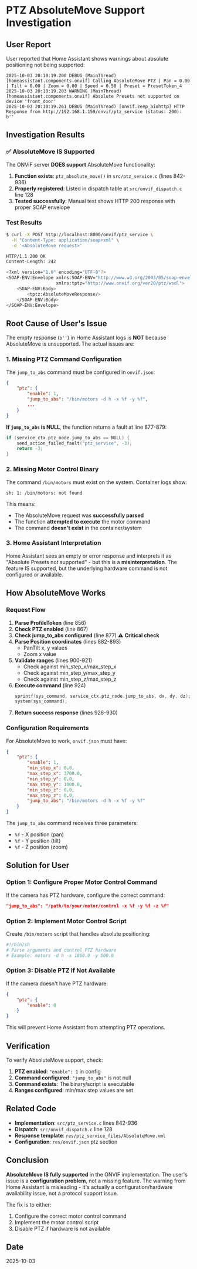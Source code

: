 # PTZ AbsoluteMove Support Investigation

## User Report

User reported that Home Assistant shows warnings about absolute positioning not being supported:

```
2025-10-03 20:10:19.200 DEBUG (MainThread) [homeassistant.components.onvif] Calling AbsoluteMove PTZ | Pan = 0.00 | Tilt = 0.00 | Zoom = 0.00 | Speed = 0.50 | Preset = PresetToken_4
2025-10-03 20:10:19.203 WARNING (MainThread) [homeassistant.components.onvif] Absolute Presets not supported on device 'front_door'
2025-10-03 20:10:19.261 DEBUG (MainThread) [onvif.zeep_aiohttp] HTTP Response from http://192.168.1.159/onvif/ptz_service (status: 200):
b''
```

## Investigation Results

### ✅ AbsoluteMove IS Supported

The ONVIF server **DOES support** AbsoluteMove functionality:

1. **Function exists**: `ptz_absolute_move()` in `src/ptz_service.c` (lines 842-936)
2. **Properly registered**: Listed in dispatch table at `src/onvif_dispatch.c` line 128
3. **Tested successfully**: Manual test shows HTTP 200 response with proper SOAP envelope

### Test Results

```bash
$ curl -X POST http://localhost:8000/onvif/ptz_service \
  -H "Content-Type: application/soap+xml" \
  -d '<AbsoluteMove request>'

HTTP/1.1 200 OK
Content-Length: 242

<?xml version="1.0" encoding="UTF-8"?>
<SOAP-ENV:Envelope xmlns:SOAP-ENV="http://www.w3.org/2003/05/soap-envelope" 
                   xmlns:tptz="http://www.onvif.org/ver20/ptz/wsdl">
    <SOAP-ENV:Body>
        <tptz:AbsoluteMoveResponse/>
    </SOAP-ENV:Body>
</SOAP-ENV:Envelope>
```

## Root Cause of User's Issue

The empty response (`b''`) in Home Assistant logs is **NOT** because AbsoluteMove is unsupported. The actual issues are:

### 1. Missing PTZ Command Configuration

The `jump_to_abs` command must be configured in `onvif.json`:

```json
{
    "ptz": {
        "enable": 1,
        "jump_to_abs": "/bin/motors -d h -x %f -y %f",
        ...
    }
}
```

**If `jump_to_abs` is NULL**, the function returns a fault at line 877-879:

```c
if (service_ctx.ptz_node.jump_to_abs == NULL) {
    send_action_failed_fault("ptz_service", -3);
    return -3;
}
```

### 2. Missing Motor Control Binary

The command `/bin/motors` must exist on the system. Container logs show:

```
sh: 1: /bin/motors: not found
```

This means:
- The AbsoluteMove request was **successfully parsed**
- The function **attempted to execute** the motor command
- The command **doesn't exist** in the container/system

### 3. Home Assistant Interpretation

Home Assistant sees an empty or error response and interprets it as "Absolute Presets not supported" - but this is a **misinterpretation**. The feature IS supported, but the underlying hardware command is not configured or available.

## How AbsoluteMove Works

### Request Flow

1. **Parse ProfileToken** (line 856)
2. **Check PTZ enabled** (line 867)
3. **Check jump_to_abs configured** (line 877) ⚠️ **Critical check**
4. **Parse Position coordinates** (lines 882-893)
   - PanTilt x, y values
   - Zoom x value
5. **Validate ranges** (lines 900-921)
   - Check against min_step_x/max_step_x
   - Check against min_step_y/max_step_y
   - Check against min_step_z/max_step_z
6. **Execute command** (line 924)
   ```c
   sprintf(sys_command, service_ctx.ptz_node.jump_to_abs, dx, dy, dz);
   system(sys_command);
   ```
7. **Return success response** (lines 926-930)

### Configuration Requirements

For AbsoluteMove to work, `onvif.json` must have:

```json
{
    "ptz": {
        "enable": 1,
        "min_step_x": 0.0,
        "max_step_x": 3700.0,
        "min_step_y": 0.0,
        "max_step_y": 1000.0,
        "min_step_z": 0.0,
        "max_step_z": 0.0,
        "jump_to_abs": "/bin/motors -d h -x %f -y %f"
    }
}
```

The `jump_to_abs` command receives three parameters:
- `%f` - X position (pan)
- `%f` - Y position (tilt)  
- `%f` - Z position (zoom)

## Solution for User

### Option 1: Configure Proper Motor Control Command

If the camera has PTZ hardware, configure the correct command:

```json
"jump_to_abs": "/path/to/your/motor/control -x %f -y %f -z %f"
```

### Option 2: Implement Motor Control Script

Create `/bin/motors` script that handles absolute positioning:

```bash
#!/bin/sh
# Parse arguments and control PTZ hardware
# Example: motors -d h -x 1850.0 -y 500.0
```

### Option 3: Disable PTZ if Not Available

If the camera doesn't have PTZ hardware:

```json
{
    "ptz": {
        "enable": 0
    }
}
```

This will prevent Home Assistant from attempting PTZ operations.

## Verification

To verify AbsoluteMove support, check:

1. **PTZ enabled**: `"enable": 1` in config
2. **Command configured**: `"jump_to_abs"` is not null
3. **Command exists**: The binary/script is executable
4. **Ranges configured**: min/max step values are set

## Related Code

- **Implementation**: `src/ptz_service.c` lines 842-936
- **Dispatch**: `src/onvif_dispatch.c` line 128
- **Response template**: `res/ptz_service_files/AbsoluteMove.xml`
- **Configuration**: `res/onvif.json` ptz section

## Conclusion

**AbsoluteMove IS fully supported** in the ONVIF implementation. The user's issue is a **configuration problem**, not a missing feature. The warning from Home Assistant is misleading - it's actually a configuration/hardware availability issue, not a protocol support issue.

The fix is to either:
1. Configure the correct motor control command
2. Implement the motor control script
3. Disable PTZ if hardware is not available

## Date
2025-10-03

